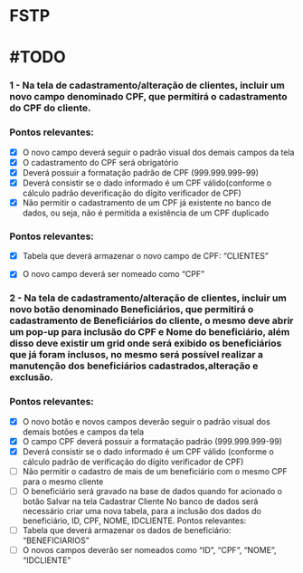 # FSTP

# #TODO

### 1 - Na tela de cadastramento/alteração de clientes, incluir um novo campo denominado CPF, que permitirá o cadastramento do CPF do cliente.

### Pontos relevantes:
- [x] O novo campo deverá seguir o padrão visual dos demais campos da tela
- [x] O cadastramento do CPF será obrigatório
- [x] Deverá possuir a formatação padrão de CPF (999.999.999-99)
- [x] Deverá consistir se o dado informado é um CPF válido(conforme o cálculo padrão deverificação do dígito verificador de CPF)
- [x] Não permitir o cadastramento de um CPF já existente no banco de dados, ou seja, não é permitida a existência de um CPF duplicado

### Pontos relevantes:
- [x] Tabela que deverá armazenar o novo campo de CPF: “CLIENTES”
- [x] O novo campo deverá ser nomeado como “CPF”


### 2 - Na tela de cadastramento/alteração de clientes, incluir um novo botão denominado Beneficiários, que permitirá o cadastramento de Beneficiários do cliente, o mesmo deve abrir um pop-up para inclusão do CPF e Nome do beneficiário, além disso deve existir um grid onde será exibido os beneficiários que já foram inclusos, no mesmo será possível realizar a manutenção dos beneficiários cadastrados,alteração e exclusão.

### Pontos relevantes:
- [x] O novo botão e novos campos deverão seguir o padrão visual dos demais botões e campos da
tela
- [x] O campo CPF deverá possuir a formatação padrão (999.999.999-99)
- [x] Deverá consistir se o dado informado é um CPF válido (conforme o cálculo padrão de
verificação do dígito verificador de CPF)
- [ ] Não permitir o cadastro de mais de um beneficiário com o mesmo CPF para o mesmo cliente
- [ ] O beneficiário será gravado na base de dados quando for acionado o botão Salvar na tela
Cadastrar Cliente
No banco de dados será necessário criar uma nova tabela, para a inclusão dos dados do beneficiário,
ID, CPF, NOME, IDCLIENTE.
Pontos relevantes:
- [ ] Tabela que deverá armazenar os dados de beneficiário: “BENEFICIARIOS”
- [ ] O novos campos deverão ser nomeados como “ID”, “CPF”, “NOME”, “IDCLIENTE”